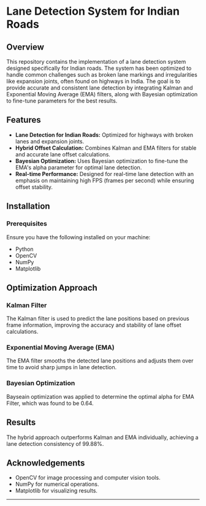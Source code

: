 # Lane Detection System for Indian Roads

## Overview
This repository contains the implementation of a lane detection system designed specifically for Indian roads. The system has been optimized to handle common challenges such as broken lane markings and irregularities like expansion joints, often found on highways in India. The goal is to provide accurate and consistent lane detection by integrating Kalman and Exponential Moving Average (EMA) filters, along with Bayesian optimization to fine-tune parameters for the best results.

## Features
- **Lane Detection for Indian Roads:** Optimized for highways with broken lanes and expansion joints.
- **Hybrid Offset Calculation:** Combines Kalman and EMA filters for stable and accurate lane offset calculations.
- **Bayesian Optimization:** Uses Bayesian optimization to fine-tune the EMA's alpha parameter for optimal lane detection.
- **Real-time Performance:** Designed for real-time lane detection with an emphasis on maintaining high FPS (frames per second) while ensuring offset stability.

## Installation

### Prerequisites
Ensure you have the following installed on your machine:
- Python 
- OpenCV
- NumPy
- Matplotlib
  
## Optimization Approach

### Kalman Filter
The Kalman filter is used to predict the lane positions based on previous frame information, improving the accuracy and stability of lane offset calculations.

### Exponential Moving Average (EMA)
The EMA filter smooths the detected lane positions and adjusts them over time to avoid sharp jumps in lane detection.

### Bayesian Optimization
 Bayseain optimization was applied to determine the optimal alpha for EMA Filter, which was found to be 0.64.
## Results
 The hybrid approach outperforms Kalman and EMA individually, achieving a lane detection consistency of 99.88%. 


## Acknowledgements
- OpenCV for image processing and computer vision tools.
- NumPy for numerical operations.
- Matplotlib for visualizing results.

---

